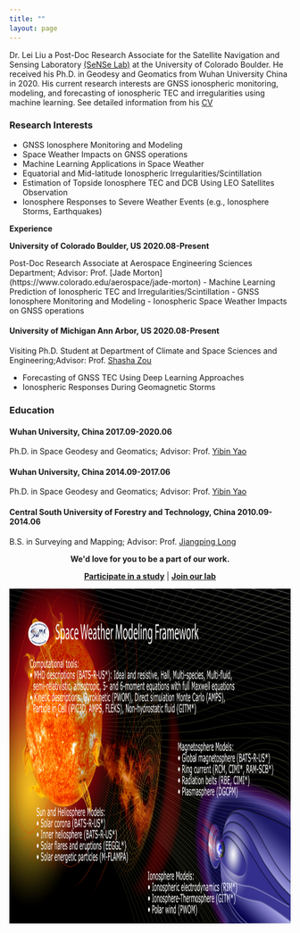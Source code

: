 ```yaml
---
title: ""
layout: page
---
```


Dr. Lei Liu a Post-Doc Research Associate for the Satellite Navigation and Sensing Laboratory [(SeNSe Lab)](http://gnssrange.com/) at the University of Colorado Boulder. He received his Ph.D. in Geodesy and Geomatics from Wuhan University China in 2020. His current research interests are GNSS ionospheric monitoring, modeling, and forecasting of ionospheric TEC and irregularities using machine learning. See detailed information from his [CV](https://drive.google.com/file/d/1fmaxUvoSh9hu_4B8x-8H5Laq4L_ZIlft/view?usp=sharing)

### Research Interests
- GNSS Ionosphere Monitoring and Modeling
- Space Weather Impacts on GNSS operations
- Machine Learning Applications in Space Weather
- Equatorial and Mid-latitude Ionospheric Irregularities/Scintillation
- Estimation of Topside Ionosphere TEC and DCB Using LEO Satellites Observation
- Ionosphere Responses to Severe Weather Events (e.g., Ionosphere Storms, Earthquakes)

<p><strong>Experience</strong></p>
<p><strong>University of Colorado Boulder, US  2020.08-Present</strong></p>
Post-Doc Research Associate at Aerospace Engineering Sciences Department; Advisor: Prof. [Jade Morton](https://www.colorado.edu/aerospace/jade-morton)
- Machine Learning Prediction of Ionospheric TEC and Irregularities/Scintillation
- GNSS Ionosphere Monitoring and Modeling
- Ionospheric Space Weather Impacts on GNSS operations

#### University of Michigan Ann Arbor, US  2020.08-Present
Visiting Ph.D. Student at Department of Climate and Space Sciences and Engineering;Advisor: Prof. [Shasha Zou](https://zou.engin.umich.edu/)
- Forecasting of GNSS TEC Using Deep Learning Approaches
- Ionospheric Responses During Geomagnetic Storms

### Education 
#### Wuhan University, China  2017.09-2020.06
Ph.D. in Space Geodesy and Geomatics; Advisor: Prof. [Yibin Yao](http://ybyao.users.sgg.whu.edu.cn/)
#### Wuhan University, China  2014.09-2017.06
Ph.D. in Space Geodesy and Geomatics; Advisor: Prof. [Yibin Yao](http://ybyao.users.sgg.whu.edu.cn/)

#### Central South University of Forestry and Technology, China  2010.09-2014.06
B.S. in Surveying and Mapping; Advisor: Prof. [Jiangping Long](https://tmxy.csuft.edu.cn/szdw/fjslm/201804/t20180402_74362.html)

  <p align="center"><strong>We'd love for you to be a part of our work.</strong></p>
  <p align="center"><strong><a href="participate">Participate in a study</a></strong>  
      |  <strong><a href="people#join-our-team">Join our lab</a></strong></p>

  <p align="center">
      <img src= "images/space-weather.png" width="1200" height="600" align="middle"/>
  </p>
